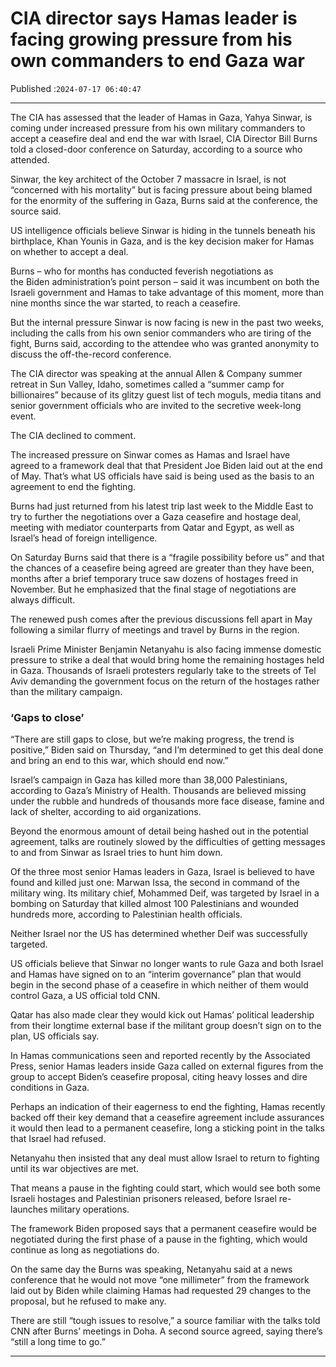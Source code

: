 # CIA director says Hamas leader is facing growing pressure from his own commanders to end Gaza war

Published :`2024-07-17 06:40:47`

---

The CIA has assessed that the leader of Hamas in Gaza, Yahya Sinwar, is coming under increased pressure from his own military commanders to accept a ceasefire deal and end the war with Israel, CIA Director Bill Burns told a closed-door conference on Saturday, according to a source who attended.

Sinwar, the key architect of the October 7 massacre in Israel, is not “concerned with his mortality” but is facing pressure about being blamed for the enormity of the suffering in Gaza, Burns said at the conference, the source said.

US intelligence officials believe Sinwar is hiding in the tunnels beneath his birthplace, Khan Younis in Gaza, and is the key decision maker for Hamas on whether to accept a deal.

Burns – who for months has conducted feverish negotiations as the Biden administration’s point person – said it was incumbent on both the Israeli government and Hamas to take advantage of this moment, more than nine months since the war started, to reach a ceasefire.

But the internal pressure Sinwar is now facing is new in the past two weeks, including the calls from his own senior commanders who are tiring of the fight, Burns said, according to the attendee who was granted anonymity to discuss the off-the-record conference.

The CIA director was speaking at the annual Allen & Company summer retreat in Sun Valley, Idaho, sometimes called a “summer camp for billionaires” because of its glitzy guest list of tech moguls, media titans and senior government officials who are invited to the secretive week-long event.

The CIA declined to comment.

The increased pressure on Sinwar comes as Hamas and Israel have agreed to a framework deal that that President Joe Biden laid out at the end of May. That’s what US officials have said is being used as the basis to an agreement to end the fighting.

Burns had just returned from his latest trip last week to the Middle East to try to further the negotiations over a Gaza ceasefire and hostage deal, meeting with mediator counterparts from Qatar and Egypt, as well as Israel’s head of foreign intelligence.

On Saturday Burns said that there is a “fragile possibility before us” and that the chances of a ceasefire being agreed are greater than they have been, months after a brief temporary truce saw dozens of hostages freed in November. But he emphasized that the final stage of negotiations are always difficult.

The renewed push comes after the previous discussions fell apart in May following a similar flurry of meetings and travel by Burns in the region.

Israeli Prime Minister Benjamin Netanyahu is also facing immense domestic pressure to strike a deal that would bring home the remaining hostages held in Gaza. Thousands of Israeli protesters regularly take to the streets of Tel Aviv demanding the government focus on the return of the hostages rather than the military campaign.

### ‘Gaps to close’

“There are still gaps to close, but we’re making progress, the trend is positive,” Biden said on Thursday, “and I’m determined to get this deal done and bring an end to this war, which should end now.”

Israel’s campaign in Gaza has killed more than 38,000 Palestinians, according to Gaza’s Ministry of Health. Thousands are believed missing under the rubble and hundreds of thousands more face disease, famine and lack of shelter, according to aid organizations.

Beyond the enormous amount of detail being hashed out in the potential agreement, talks are routinely slowed by the difficulties of getting messages to and from Sinwar as Israel tries to hunt him down.

Of the three most senior Hamas leaders in Gaza, Israel is believed to have found and killed just one: Marwan Issa, the second in command of the military wing. Its military chief, Mohammed Deif, was targeted by Israel in a bombing on Saturday that killed almost 100 Palestinians and wounded hundreds more, according to Palestinian health officials.

Neither Israel nor the US has determined whether Deif was successfully targeted.

US officials believe that Sinwar no longer wants to rule Gaza and both Israel and Hamas have signed on to an “interim governance” plan that would begin in the second phase of a ceasefire in which neither of them would control Gaza, a US official told CNN.

Qatar has also made clear they would kick out Hamas’ political leadership from their longtime external base if the militant group doesn’t sign on to the plan, US officials say.

In Hamas communications seen and reported recently by the Associated Press, senior Hamas leaders inside Gaza called on external figures from the group to accept Biden’s ceasefire proposal, citing heavy losses and dire conditions in Gaza.

Perhaps an indication of their eagerness to end the fighting, Hamas recently backed off their key demand that a ceasefire agreement include assurances it would then lead to a permanent ceasefire, long a sticking point in the talks that Israel had refused.

Netanyahu then insisted that any deal must allow Israel to return to fighting until its war objectives are met.

That means a pause in the fighting could start, which would see both some Israeli hostages and Palestinian prisoners released, before Israel re-launches military operations.

The framework Biden proposed says that a permanent ceasefire would be negotiated during the first phase of a pause in the fighting, which would continue as long as negotiations do.

On the same day the Burns was speaking, Netanyahu said at a news conference that he would not move “one millimeter” from the framework laid out by Biden while claiming Hamas had requested 29 changes to the proposal, but he refused to make any.

There are still “tough issues to resolve,” a source familiar with the talks told CNN after Burns’ meetings in Doha. A second source agreed, saying there’s “still a long time to go.”

---

